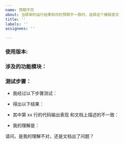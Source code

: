 ```yaml
---
name: 预期不符
about: 当框架的运行结果和你的预期不一致时，选择这个模板提交
title: ''
labels: ''
assignees: ''

---
```


### 使用版本:


### 涉及的功能模块：


### 测试步骤：
+ 我经过以下步骤测试：

+ 得出以下结果：

+ 其中第 xx 行的代码输出表现 和文档上描述的不一致：

+ 我的理解是：

请问，是我的理解不对，还是文档出了问题？
